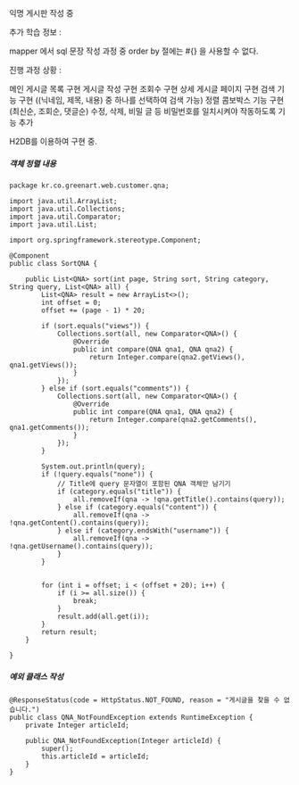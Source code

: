 


익명 게시판 작성 중


추가 학습 정보 :

mapper 에서 sql 문장 작성 과정 중 order by 절에는 #{} 을 사용할 수 없다.



진행 과정 상황 :

메인 게시글 목록 구현
게시글 작성 구현
조회수 구현
상세 게시글 페이지 구현
검색 기능 구현 ((닉네임, 제목, 내용) 중 하나를 선택하여 검색 가능)
정렬 콤보박스 기능 구현 (최신순, 조회순, 댓글순)
수정, 삭제, 비밀 글 등 비밀번호를 일치시켜야 작동하도록 기능 추가


H2DB를 이용하여 구현 중.



##### 객체 정렬 내용

```
package kr.co.greenart.web.customer.qna;

import java.util.ArrayList;
import java.util.Collections;
import java.util.Comparator;
import java.util.List;

import org.springframework.stereotype.Component;

@Component
public class SortQNA {

	public List<QNA> sort(int page, String sort, String category, String query, List<QNA> all) {
		List<QNA> result = new ArrayList<>();
		int offset = 0;
		offset += (page - 1) * 20;

		if (sort.equals("views")) {
			Collections.sort(all, new Comparator<QNA>() {
				@Override
				public int compare(QNA qna1, QNA qna2) {
					return Integer.compare(qna2.getViews(), qna1.getViews());
				}
			});
		} else if (sort.equals("comments")) {
			Collections.sort(all, new Comparator<QNA>() {
				@Override
				public int compare(QNA qna1, QNA qna2) {
					return Integer.compare(qna2.getComments(), qna1.getComments());
				}
			});
		}
		
		System.out.println(query);
		if (!query.equals("none")) {
			// Title에 query 문자열이 포함된 QNA 객체만 남기기
			if (category.equals("title")) {
				all.removeIf(qna -> !qna.getTitle().contains(query));
			} else if (category.equals("content")) {
				all.removeIf(qna -> !qna.getContent().contains(query));
			} else if (category.endsWith("username")) {
				all.removeIf(qna -> !qna.getUsername().contains(query));
			}
		}
		

		for (int i = offset; i < (offset + 20); i++) {
			if (i >= all.size()) {
				break;
			}
			result.add(all.get(i));
		}
		return result;
	}

}

```


##### 예외 클래스 작성


```
@ResponseStatus(code = HttpStatus.NOT_FOUND, reason = "게시글을 찾을 수 없습니다.")
public class QNA_NotFoundException extends RuntimeException {
	private Integer articleId;

	public QNA_NotFoundException(Integer articleId) {
		super();
		this.articleId = articleId;
	}
}
```